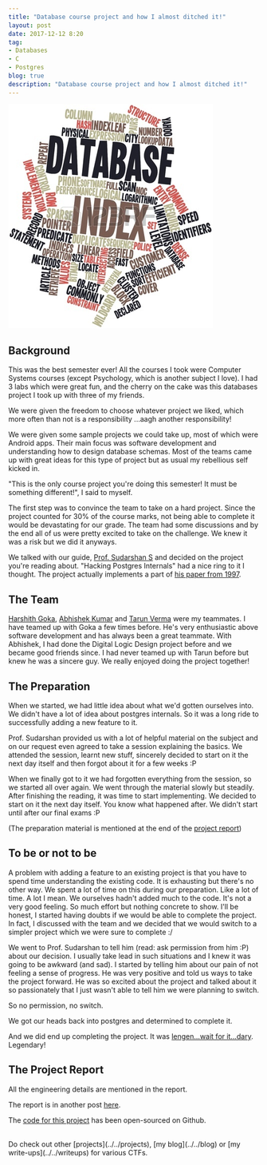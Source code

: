 ```yaml
---
title: "Database course project and how I almost ditched it!"
layout: post
date: 2017-12-12 8:20
tag:
- Databases
- C
- Postgres
blog: true
description: "Database course project and how I almost ditched it!"
---
```


![Databases](/assets/images/database.jpg)

## Background

This was the best semester ever! All the courses I took were Computer Systems courses (except Psychology, which is another subject I love). I had 3 labs which were great fun, and the cherry on the cake was this databases project I took up with three of my friends.

We were given the freedom to choose whatever project we liked, which more often than not is a responsibility ...aagh another responsibility!

We were given some sample projects we could take up, most of which were Android apps. Their main focus was software development and understanding how to design database schemas. Most of the teams came up with great ideas for this type of project but as usual my rebellious self kicked in.

"This is the only course project you're doing this semester! It must be something different!", I said to myself.

The first step was to convince the team to take on a hard project. Since the project counted for 30% of the course marks, not being able to complete it would be devastating for our grade. The team had some discussions and by the end all of us were pretty excited to take on the challenge. We knew it was a risk but we did it anyways.

We talked with our guide, [Prof. Sudarshan S](https://www.cse.iitb.ac.in/~sudarsha/) and decided on the project you're reading about. "Hacking Postgres Internals" had a nice ring to it I thought. The project actually implements a part of [his paper from 1997](https://www.cse.iitb.ac.in/~sudarsha/Pubs-dir/indexbuffering-vldb97.pdf).


## The Team

[Harshith Goka](https://github.com/tastelessjolt/), [Abhishek Kumar](AbhishekKumar16) and [Tarun Verma](https://github.com/vermatarunv) were my teammates. I have teamed up with Goka a few times before. He's very enthusiastic above software development and has always been a great teammate. With Abhishek, I had done the Digital Logic Design project before and we became good friends since. I had never teamed up with Tarun before but knew he was a sincere guy. We really enjoyed doing the project together!


## The Preparation

When we started, we had little idea about what we'd gotten ourselves into. We didn't have a lot of idea about postgres internals. So it was a long ride to successfully adding a new feature to it.

Prof. Sudarshan provided us with a lot of helpful material on the subject and on our request even agreed to take a session explaining the basics. We attended the session, learnt new stuff, sincerely decided to start on it the next day itself and then forgot about it for a few weeks :P

When we finally got to it we had forgotten everything from the session, so we started all over again. We went through the material slowly but steadily. After finishing the reading, it was time to start implementing. We decided to start on it the next day itself. You know what happened after. We didn't start until after our final exams :P

(The preparation material is mentioned at the end of the [project report](../indexing-schemes/))

## To be or not to be

A problem with adding a feature to an existing project is that you have to spend time understanding the existing code. It is exhausting but there's no other way. We spent a lot of time on this during our preparation. Like a lot of time. A lot I mean. We ourselves hadn't added much to the code. It's not a very good feeling. So much effort but nothing concrete to show. I'll be honest, I started having doubts if we would be able to complete the project. In fact, I discussed with the team and we decided that we would switch to a simpler project which we were sure to complete :/

We went to Prof. Sudarshan to tell him (read: ask permission from him :P) about our decision. I usually take lead in such situations and I knew it was going to be awkward (and sad). I started by telling him about our pain of not feeling a sense of progress. He was very positive and told us ways to take the project forward. He was so excited about the project and talked about it so passionately that I just wasn't able to tell him we were planning to switch.

So no permission, no switch.

We got our heads back into postgres and determined to complete it.

And we did end up completing the project. It was [lengen...wait for it...dary](https://www.youtube.com/watch?v=VCeblzSL4cE). Legendary!

## The Project Report

All the engineering details are mentioned in the report.

The report is in another post [here](../indexing-schemes/).

The [code for this project](https://github.com/codemaxx/postgres) has been open-sourced on Github.

<br>
Do check out other [projects](../../projects), [my blog](../../blog) or [my write-ups](../../writeups) for various CTFs.

